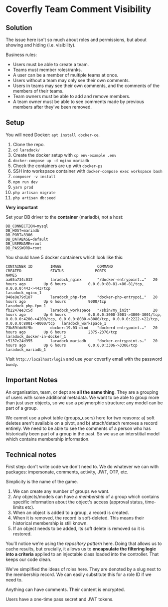 # Coverfly Team Comment Visibility

## Solution

The issue here isn't so much about roles and permissions, but about showing and hiding (i.e. visibility).

Business rules:

 - Users must be able to create a team.
 - Teams must member roles/ranks.
 - A user can be a member of multiple teams at once.
 - Users without a team may only see their own comments.
 - Users in teams may see their own comments, and the comments of the members of their teams.
 - Team owners must be able to add and remove members.
 - A team owner must be able to see comments made by previous members after they've been removed.

## Setup

You will need Docker: `apt install docker-ce`.

1. Clone the repo.
2. `cd laradock/`
3. Create the docker setup with `cp env-example .env`
4. `docker-compose up -d nginx mariadb`
5. Check the containers are up with `docker-ps`
6. SSH into workspace container with `docker-compose exec workspace bash`
7. `composer -v install`
8. `npm run dev`
9. `yarn prod`
10. `php artisan migrate`
11. `php artisan db:seed`

**Very important**

Set your DB driver to the **container** (mariadb), not a host:

```
DB_CONNECTION=mysql
DB_HOST=mariadb
DB_PORT=3306
DB_DATABASE=default
DB_USERNAME=root
DB_PASSWORD=root
```

You should have 5 docker containers which look like this:

```
CONTAINER ID        IMAGE                COMMAND                  CREATED             STATUS              PORTS                                                                                                                            NAMES
aa65a734c032        laradock_nginx       "/docker-entrypoint.…"   20 hours ago        Up 6 hours          0.0.0.0:80-81->80-81/tcp, 0.0.0.0:443->443/tcp                                                                                   laradock_nginx_1
948e8e79d187        laradock_php-fpm     "docker-php-entrypoi…"   20 hours ago        Up 6 hours          9000/tcp                                                                                                                         laradock_php-fpm_1
fb2247ee3c5d        laradock_workspace   "/sbin/my_init"          20 hours ago        Up 6 hours          0.0.0.0:3000-3001->3000-3001/tcp, 0.0.0.0:4200->4200/tcp, 0.0.0.0:8080->8080/tcp, 0.0.0.0:2222->22/tcp, 0.0.0.0:8001->8000/tcp   laradock_workspace_1
73b89fdd6f9b        docker:19.03-dind    "dockerd-entrypoint.…"   20 hours ago        Up 6 hours          2375-2376/tcp                                                                                                                    laradock_docker-in-docker_1
c5137e24d955        laradock_mariadb     "docker-entrypoint.s…"   20 hours ago        Up 6 hours          0.0.0.0:3306->3306/tcp                                                                                                           laradock_mariadb_1

```

Visit `http://localhost/login` and use your coverfly email with the password `bundy`.

## Important Notes

An organisation, team, or dept are **all the same thing**. They are a grouping of users with some additional metadata. We want to be able to group more than just user objects, so we use a polymorphic structure: any model can be part of a group.

We cannot use a pivot table (groups_users) here for two reasons: a) soft deletes aren't available on a pivot, and b) attach/detach removes a record entirely. We need to be able to see the comments of a person who has historically been part of a group in the past. So we use an interstitial model which contains membership information.

## Technical notes

First step: don't write code we don't need to. We do whatever we can with packages: impersonate, comments, activity, JWT, OTP, etc.

Simplicity is the name of the game.

1. We can create any number of groups we want.
2. Any objects/models can have a *membership* of a group which contains specific information about the object's access (approval status, time-limits etc).
3. When an object is added to a group, a record is created.
4. When it is removed, the record is soft-deleted. This means their historical membership is still known.
5. If an object needs to be added, its soft delete is removed so it is restored.

You'll notice we're using the *repository pattern* here. Doing that allows us to cache results, but crucially, it allows us to **encapsulate the filtering logic into a criteria** applied to an injectable class loaded into the controller. That keeps our code clean.

We've simplified the ideas of roles here. They are denoted by a slug next to the membership record. We can easily substitute this for a role ID if we need to.

Anything can have comments. Their content is encrypted.

Users have a one-time pass secret and JWT tokens.
